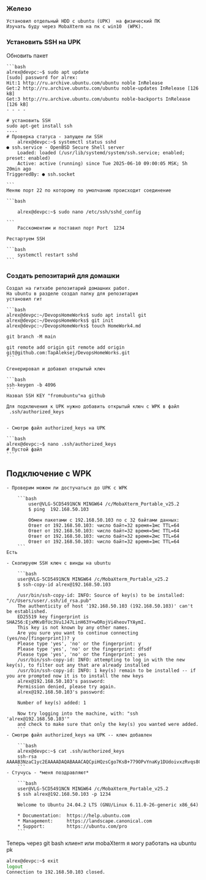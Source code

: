 ### Железо
    Установил отдельный HDD c ubuntu (UPK)  на физический ПК
    Изучать буду через MobaXterm на пк с win10  (WPK).

### Установить SSH на UPK
Обновить пакет

    ```bash
    alrex@devpc:~$ sudo apt update
    [sudo] password for alrex:
    Hit:1 http://ru.archive.ubuntu.com/ubuntu noble InRelease
    Get:2 http://ru.archive.ubuntu.com/ubuntu noble-updates InRelease [126 kB]
    Get:3 http://ru.archive.ubuntu.com/ubuntu noble-backports InRelease [126 kB]
    - - - -

    # установить SSH
    sudo apt-get install ssh
    ----
    # Проверка статуса - запущен ли SSH
        alrex@devpc:~$ systemctl status sshd
    ● ssh.service - OpenBSD Secure Shell server
        Loaded: loaded (/usr/lib/systemd/system/ssh.service; enabled; preset: enabled)
        Active: active (running) since Tue 2025-06-10 09:00:05 MSK; 5h 20min ago
    TriggeredBy: ● ssh.socket

    ```
    Меняю порт 22 по которому по умолчанию происходит соединение

    ```bash

        alrex@devpc:~$ sudo nano /etc/ssh/sshd_config

    ```
        Расскоментим и поставил порт Port  1234

    Рестартуем SSH

    ```bash
        systemctl restart sshd
    ```


### Создать репозитарий для домашки
    Создал на гитхабе репозитарий домашних работ.
    На ubuntu в разделе создал папку для репозитария
    установил гит

    ```bash
    alrex@devpc:~/DevopsHomeWorks$ sudo apt install git
    alrex@devpc:~/DevopsHomeWorks$ git init
    alrex@devpc:~/DevopsHomeWorks$ touch HomeWork4.md

    git branch -M main

    git remote add origin git remote add origin git@github.com:TapAleksej/DevopsHomeWorks.git
    ```

    Сгенерировал и добавил открытый ключ

    ```bash
    ssh-keygen -b 4096
    ```
    Назвал SSH KEY "fromubuntu"на github

    Для подключения к UPK нужно добавить открытый ключ с WPK в файл
     .ssh/authorized_keys


    - Смотрю файл authorized_keys на UPK

    ```bash
    alrex@devpc:~$ nano .ssh/authorized_keys
    # Пустой файл
    ```



## Подключение с WPK

    - Проверим можем ли достучаться до UPK c WPK

        ```bash
            user@VLG-5CD5491NCN MINGW64 /c/MobaXterm_Portable_v25.2
            $ ping  192.168.50.103

            Обмен пакетами с 192.168.50.103 по с 32 байтами данных:
            Ответ от 192.168.50.103: число байт=32 время=1мс TTL=64
            Ответ от 192.168.50.103: число байт=32 время=5мс TTL=64
            Ответ от 192.168.50.103: число байт=32 время=2мс TTL=64
            Ответ от 192.168.50.103: число байт=32 время=1мс TTL=64
        ```
    Есть

    - Скопируем SSH ключ с винды на ubuntu

        ```bash
        user@VLG-5CD5491NCN MINGW64 /c/MobaXterm_Portable_v25.2
        $ ssh-copy-id alrex@192.168.50.103

        /usr/bin/ssh-copy-id: INFO: Source of key(s) to be installed: "/c/Users/user/.ssh/id_rsa.pub"
        The authenticity of host '192.168.50.103 (192.168.50.103)' can't be established.
        ED25519 key fingerprint is SHA256:EjxMKvBfUc3Vu1J47LinH63Y+wORojVi4heovTYAymI.
        This key is not known by any other names.
        Are you sure you want to continue connecting (yes/no/[fingerprint])? y
        Please type 'yes', 'no' or the fingerprint: y
        Please type 'yes', 'no' or the fingerprint: dfsdf
        Please type 'yes', 'no' or the fingerprint: yes
        /usr/bin/ssh-copy-id: INFO: attempting to log in with the new key(s), to filter out any that are already installed
        /usr/bin/ssh-copy-id: INFO: 1 key(s) remain to be installed -- if you are prompted now it is to install the new keys
        alrex@192.168.50.103's password:
        Permission denied, please try again.
        alrex@192.168.50.103's password:

        Number of key(s) added: 1

        Now try logging into the machine, with: "ssh 'alrex@192.168.50.103'"
        and check to make sure that only the key(s) you wanted were added.
        ```
    - Смотрю файл authorized_keys на UPK -- ключ добавлен

        ```bash
        alrex@devpc:~$ cat .ssh/authorized_keys
        ssh-rsa AAAAB3NzaC1yc2EAAAADAQABAAACAQCpiHQzsCgo7KsB+779OPvYnaKy1DUdoivxzRvqs8CajwhIeEf1D/yz8GDj2Kg7xEHeRevDw3xp+D2qOoPH+6mp264jUUYwgBOMqVGm9IGE762Mce5hjCrBcl5ifuhP3Gzh+ScNNvzQnLFGxRBwI+gPQL4rIYN4stbww6P8Z63i2NOHmmondap0YCk2vAv8fekEA4xuwyBfYR/IgGGzePY5xC1TbxG2oHwjee7ajN4liDQn2UVc/V38jDLfisZIJt70dwyuWZiNv1LGGHbkvlgxGWFiWxDmZaOGVtiartapaleksej@yandex.ru
        ```
    - Стучусь - *меня поздравляют*

        ```bash
        user@VLG-5CD5491NCN MINGW64 /c/MobaXterm_Portable_v25.2
        $ ssh alrex@192.168.50.103 -p 1234

        Welcome to Ubuntu 24.04.2 LTS (GNU/Linux 6.11.0-26-generic x86_64)

        * Documentation:  https://help.ubuntu.com
        * Management:     https://landscape.canonical.com
        * Support:        https://ubuntu.com/pro
        ```
Теперь через git bash клиент или mobaXterm я могу работать на ubuntu pk

```bash
alrex@devpc:~$ exit
logout
Connection to 192.168.50.103 closed.
```